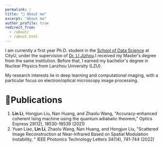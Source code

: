 ```yaml
---
permalink: /
title: "🫡 About me"
excerpt: "About me"
author_profile: true
redirect_from: 
  - /about/
  - /about.html
---
```


I am currently a first year Ph.D. student in the [School of Data Science](https://www.sdsc.cityu.edu.hk/) at CityU, under the supervision of [Dr. LI Jizhou](http://jizhou.li/).I received my Master's degree from the same institution. Before that, I earned my bachelor's degree in Nuclear Physics from Lanzhou University (LZU).

My research interests lie in deep learning and computational imaging, with a particular focus on electron/optical microscopy image processing.

📝Publications
======
1. **Lin Li**, Hongjun Liu, Nan Huang, and Zhaolu Wang, "Accuracy-enhanced coherent Ising machine using the quantum adiabatic theorem," Optics Express 29(12), 18530-18539 (2021)
2. Yuan Liao, **Lin Li**, Zhaolu Wang, Nan Huang, and Hongjun Liu, "Scattered Image Reconstruction at Near-Infrared Based on Spatial Modulation Instability, " IEEE Photonics Technology Letters 34(14), 741-744 (2022)

